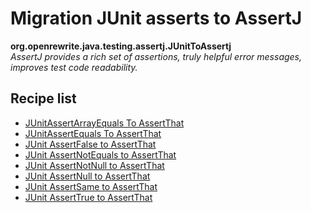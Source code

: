 # Migration JUnit asserts to AssertJ

**org.openrewrite.java.testing.assertj.JUnitToAssertj**  
_AssertJ provides a rich set of assertions, truly helpful error messages, improves test code readability._

## Recipe list

* [JUnitAssertArrayEquals To AssertThat](junitassertarrayequalstoassertthat.md)
* [JUnitAssertEquals To AssertThat](junitassertequalstoassertthat.md)
* [JUnit AssertFalse to AssertThat](junitassertfalsetoassertthat.md)
* [JUnit AssertNotEquals to AssertThat](junitassertnotequalstoassertthat.md)
* [JUnit AssertNotNull to AssertThat](junitassertnotnulltoassertthat.md)
* [JUnit AssertNull to AssertThat](junitassertnulltoassertthat.md)
* [JUnit AssertSame to AssertThat](junitassertsametoassertthat.md)
* [JUnit AssertTrue to AssertThat](junitasserttruetoassertthat.md)

